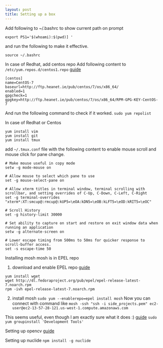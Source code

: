 ```yaml
---
layout: post
title: Setting up a box
---
```

Add following to ~/.bashrc to show current path on prompt
```
export PS1='$(whoami):$(pwd)] '
```
and run the following to make it effective.
```
source ~/.bashrc
```

In case of Redhat, add centos repo
Add following content to `/etc/yum.repos.d/centos1.repo` [guide](https://unix.stackexchange.com/questions/433046/how-do-i-enable-centos-repositories-on-rhel-red-hat)
```
[centos]
name=CentOS-7
baseurl=http://ftp.heanet.ie/pub/centos/7/os/x86_64/
enabled=1
gpgcheck=1
gpgkey=http://ftp.heanet.ie/pub/centos/7/os/x86_64/RPM-GPG-KEY-CentOS-7
```
And run the following command to check if it worked.
`sudo yum repolist`

In case of Redhat or Centos
```
yum install vim 
yum install git
yum install tmux
```

add `~/.tmux.conf` file with the following content to enable mouse scroll and mouse click for pane change.
```
# Make mouse useful in copy mode
setw -g mode-mouse on

# Allow mouse to select which pane to use
set -g mouse-select-pane on

# Allow xterm titles in terminal window, terminal scrolling with scrollbar, and setting overrides of C-Up, C-Down, C-Left, C-Right
set -g terminal-overrides "xterm*:XT:smcup@:rmcup@:kUP5=\eOA:kDN5=\eOB:kLFT5=\eOD:kRIT5=\eOC"

# Scroll History
set -g history-limit 30000

# Set ability to capture on start and restore on exit window data when running an application
setw -g alternate-screen on

# Lower escape timing from 500ms to 50ms for quicker response to scroll-buffer access.
set -s escape-time 50
```

Installing mosh 
mosh is in EPEL repo
1. download and enable EPEL repo [guide](https://www.tecmint.com/how-to-enable-epel-repository-for-rhel-centos-6-5/)
```
yum install wget
wget http://dl.fedoraproject.org/pub/epel/epel-release-latest-7.noarch.rpm
rpm -ivh epel-release-latest-7.noarch.rpm
```

2. install mosh
```sudo yum --enablerepo=epel install mosh```
Now you can connect with command like
```mosh -ssh "ssh -i side_projects.pem" ec2-user@ec2-13-57-28-121.us-west-1.compute.amazonaws.com```

This seems useful, even though I am exactly sure what it does :) [guide](https://computervisiononline.com/blog/install-opencv-31-and-python-27-centos-7)
```sudo yum groupinstall 'Development Tools'```

Setting up opencv [guide](https://computervisiononline.com/blog/install-opencv-31-and-python-27-centos-7)

Setting up nuclide
```npm install -g nuclide```
